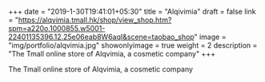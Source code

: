 +++
date = "2019-1-30T19:41:01+05:30"
title = "Alqivimia"
draft = false
link = "https://alqvimia.tmall.hk/shop/view_shop.htm?spm=a220o.1000855.w5001-22401135396.12.25e06eab8W6aqI&scene=taobao_shop"
image = "img/portfolio/alqvimia.jpg"
showonlyimage = true
weight = 2
description = "The Tmall online store of Alqvimia, a cosmetic company"
+++

The Tmall online store of Alqvimia, a cosmetic company
<!--more-->